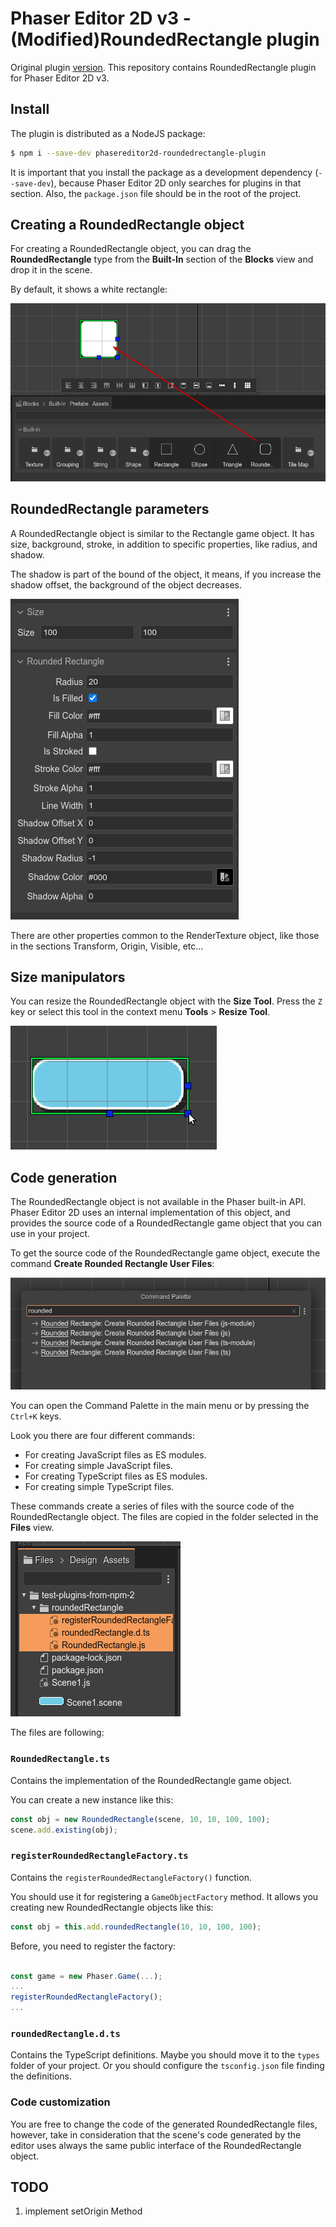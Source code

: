 # Phaser Editor 2D v3 - (Modified)RoundedRectangle plugin

Original plugin [version](https://github.com/PhaserEditor2D/phasereditor2d-roundedRectangle-plugin).
This repository contains RoundedRectangle plugin for Phaser Editor 2D v3.

## Install

The plugin is distributed as a NodeJS package:

```bash
$ npm i --save-dev phasereditor2d-roundedrectangle-plugin
```

It is important that you install the package as a development dependency (`--save-dev`), because Phaser Editor 2D only searches for plugins in that section. Also, the `package.json` file should be in the root of the project.

## Creating a RoundedRectangle object

For creating a RoundedRectangle object, you can drag the **RoundedRectangle** type from the **Built-In** section of the **Blocks** view and drop it in the scene.

By default, it shows a white rectangle:

![Create object](images/create-roundedRectangle.png)

## RoundedRectangle parameters  

A RoundedRectangle object is similar to the Rectangle game object. It has size, background, stroke, in addition to specific properties, like radius, and shadow.

The shadow is part of the bound of the object, it means, if you increase the shadow offset, the background of the object decreases.

![RoundedRectangle properties](images/properties.png)

There are other properties common to the RenderTexture object, like those in the sections Transform, Origin, Visible, etc...

## Size manipulators

You can resize the RoundedRectangle object with the **Size Tool**. Press the `Z` key or select this tool in the context menu **Tools** > **Resize Tool**.

![Resize tool](images/size-tool.png)

## Code generation

The RoundedRectangle object is not available in the Phaser built-in API. Phaser Editor 2D uses an internal implementation of this object, and provides the source code of a RoundedRectangle game object that you can use in your project.

To get the source code of the RoundedRectangle game object, execute the command **Create Rounded Rectangle User Files**:

![Create rounded rectangle files command](images/create-files-commands.png)

You can open the Command Palette in the main menu or by pressing the `Ctrl+K` keys.

Look you there are four different commands:

* For creating JavaScript files as ES modules.
* For creating simple JavaScript files.
* For creating TypeScript files as ES modules.
* For creating simple TypeScript files.

These commands create a series of files with the source code of the RoundedRectangle object. The files are copied in the folder selected in the **Files** view.

![Rounded rectangle user files](images/api-files.png)

The files are following:

### `RoundedRectangle.ts`
 
Contains the implementation of the RoundedRectangle game object.

You can create a new instance like this:

```javascript
const obj = new RoundedRectangle(scene, 10, 10, 100, 100);
scene.add.existing(obj);
```

### `registerRoundedRectangleFactory.ts`

Contains the `registerRoundedRectangleFactory()` function. 

You should use it for registering a `GameObjectFactory` method. It allows you creating new RoundedRectangle objects like this: 

```javascript
const obj = this.add.roundedRectangle(10, 10, 100, 100);
```
Before, you need to register the factory:

```javascript

const game = new Phaser.Game(...);
...
registerRoundedRectangleFactory();
...
```

### `roundedRectangle.d.ts`

Contains the TypeScript definitions. Maybe you should move it to the `types` folder of your project. Or you should configure the `tsconfig.json` file finding the definitions.

### Code customization

You are free to change the code of the generated RoundedRectangle files, however, take in consideration that the scene's code generated by the editor uses always the same public interface of the RoundedRectangle object.

## TODO
1) implement setOrigin Method
